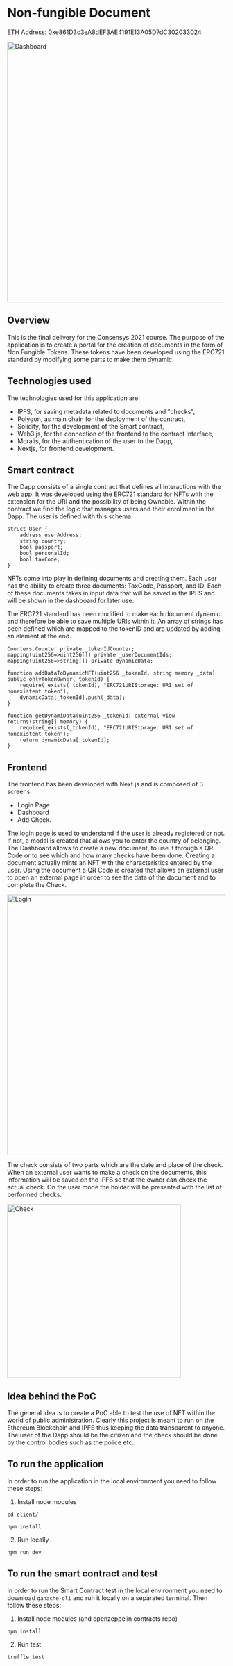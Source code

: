 # Non-fungible Document

ETH Address: 0xe861D3c3eA8dEF3AE4191E13A05D7dC302033024

<img src="../assets/dashboard.png" alt="Dashboard" title="The Dashboard" width="600"/>

## Overview
This is the final delivery for the Consensys 2021 course. The purpose of the application is to create a portal for the creation of documents in the form of Non Fungible Tokens. These tokens have been developed using the ERC721 standard by modifying some parts to make them dynamic.

## Technologies used 
The technologies used for this application are:
- IPFS, for saving metadata related to documents and "checks",
- Polygon, as main chain for the deployment of the contract,
- Solidity, for the development of the Smart contract,
- Web3.js, for the connection of the frontend to the contract interface,
- Moralis, for the authentication of the user to the Dapp,
- Nextjs, for frontend development.

## Smart contract 
The Dapp consists of a single contract that defines all interactions with the web app. It was developed using the ERC721 standard for NFTs with the extension for the URI and the possibility of being Ownable. Within the contract we find the logic that manages users and their enrollment in the Dapp. The user is defined with this schema:

```
struct User {
    address userAddress;
    string country;
    bool passport;
    bool personalId;
    bool taxCode;
}
```

NFTs come into play in defining documents and creating them. Each user has the ability to create three documents: TaxCode, Passport, and ID. Each of these documents takes in input data that will be saved in the IPFS and will be shown in the dashboard for later use. 

The ERC721 standard has been modified to make each document dynamic and therefore be able to save multiple URIs within it. An array of strings has been defined which are mapped to the tokenID and are updated by adding an element at the end. 

```
Counters.Counter private _tokenIdCounter;
mapping(uint256=>uint256[]) private _userDocumentIds;
mapping(uint256=>string[]) private dynamicData;

function addDataToDynamicNFT(uint256 _tokenId, string memory _data) public onlyTokenOwner(_tokenId) {
    require(_exists(_tokenId), "ERC721URIStorage: URI set of nonexistent token");
    dynamicData[_tokenId].push(_data);
}

function getDynamiData(uint256 _tokenId) external view returns(string[] memory) {
    require(_exists(_tokenId), "ERC721URIStorage: URI set of nonexistent token");
    return dynamicData[_tokenId];
}
```

## Frontend 
The frontend has been developed with Next.js and is composed of 3 screens: 

- Login Page
- Dashboard
- Add Check.

The login page is used to understand if the user is already registered or not. If not, a modal is created that allows you to enter the country of belonging. The Dashboard allows to create a new document, to use it through a QR Code or to see which and how many checks have been done. Creating a document actually mints an NFT with the characteristics entered by the user. Using the document a QR Code is created that allows an external user to open an external page in order to see the data of the document and to complete the Check.

<img src="../assets/login.png" alt="Login" title="The Login" width="600"/>

The check consists of two parts which are the date and place of the check. When an external user wants to make a check on the documents, this information will be saved on the IPFS so that the owner can check the actual check. On the user mode the holder will be presented with the list of performed checks. 


<img src="../assets/check.png" alt="Check" title="The Operator Check" width="400"/>


## Idea behind the PoC 
The general idea is to create a PoC able to test the use of NFT within the world of public administration. Clearly this project is meant to run on the Ethereum Blockchain and IPFS thus keeping the data transparent to anyone. The user of the Dapp should be the citizen and the check should be done by the control bodies such as the police etc..

## To run the application

In order to run the application in the local environment you need to follow these steps:
1) Install node modules
```
cd client/
```

```
npm install
```
2) Run locally

```
npm run dev
```

## To run the smart contract and test


In order to run the Smart Contract test in the local environment you need to download `ganache-cli` and run it locally on a separated terminal. Then follow these steps:

1) Install node modules (and openzeppelin contracts repo)

```
npm install
```
2) Run test

```
truffle test
```